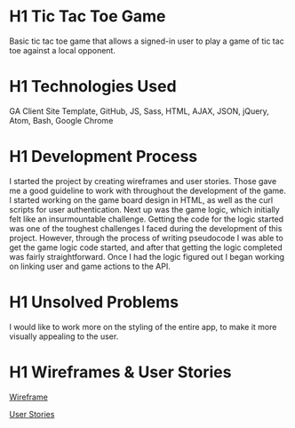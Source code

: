 # H1 Tic Tac Toe Game

Basic tic tac toe game that allows a signed-in user to play a game of tic tac toe against a local opponent.

# H1 Technologies Used

GA Client Site Template, GitHub, JS, Sass, HTML, AJAX, JSON, jQuery, Atom, Bash, Google Chrome

# H1 Development Process

I started the project by creating wireframes and user stories. Those gave me a good guideline to work with throughout the development of the game. I started working on the game board design in HTML, as well as the curl scripts for user authentication. Next up was the game logic, which initially felt like an insurmountable challenge. Getting the code for the logic started was one of the toughest challenges I faced during the development of this project. However, through the process of writing pseudocode I was able to get the game logic code started, and after that getting the logic completed was fairly straightforward. Once I had the logic figured out I began working on linking user and game actions to the API.

# H1 Unsolved Problems

I would like to work more on the styling of the entire app, to make it more visually appealing to the user.

# H1 Wireframes & User Stories

[Wireframe](https://i.imgur.com/DPnBfcJ.jpg)

[User Stories](https://i.imgur.com/ePZ5h3S.jpg)
